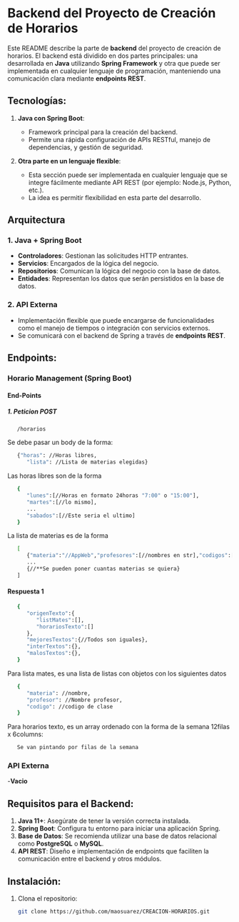 # Backend del Proyecto de Creación de Horarios

Este README describe la parte de **backend** del proyecto de creación de horarios. El backend está dividido en dos partes principales: una desarrollada en **Java** utilizando **Spring Framework** y otra que puede ser implementada en cualquier lenguaje de programación, manteniendo una comunicación clara mediante **endpoints REST**.

## Tecnologías:

1. **Java con Spring Boot**:

   - Framework principal para la creación del backend.
   - Permite una rápida configuración de APIs RESTful, manejo de dependencias, y gestión de seguridad.

2. **Otra parte en un lenguaje flexible**:
   - Esta sección puede ser implementada en cualquier lenguaje que se integre fácilmente mediante API REST (por ejemplo: Node.js, Python, etc.).
   - La idea es permitir flexibilidad en esta parte del desarrollo.

## Arquitectura

### 1. **Java + Spring Boot**

- **Controladores**: Gestionan las solicitudes HTTP entrantes.
- **Servicios**: Encargados de la lógica del negocio.
- **Repositorios**: Comunican la lógica del negocio con la base de datos.
- **Entidades**: Representan los datos que serán persistidos en la base de datos.

### 2. **API Externa**

- Implementación flexible que puede encargarse de funcionalidades como el manejo de tiempos o integración con servicios externos.
- Se comunicará con el backend de Spring a través de **endpoints REST**.

## Endpoints:

### **Horario Management (Spring Boot)**

#### End-Points
##### 1. Peticion POST
```bash
   /horarios
```
Se debe pasar un body de la forma:
```bash
   {"horas": //Horas libres,
      "lista": //Lista de materias elegidas}
 ```
Las horas libres son de la forma
```bash
   {
      "lunes":[//Horas en formato 24horas "7:00" o "15:00"],
      "martes":[//lo mismo],
      ...
      "sabados":[//Este seria el ultimo]
   }
```
La lista de materias es de la forma
```bash
   [
      {"materia":"//AppWeb","profesores":[//nombres en str],"codigos":[//puede ser una lista vacia]},
      ...
      {//**Se pueden poner cuantas materias se quiera}
   ]
   ```
#### Respuesta 1
```bash
   {
      "origenTexto":{
         "listMates":[],
         "horariosTexto":[]
      },
      "mejoresTextos":{//Todos son iguales},
      "interTextos":{},
      "malosTextos":{},
   }
```
Para lista mates, es una lista de listas con objetos con los siguientes datos
```bash
   {
      "materia": //nombre,
      "profesor": //Nombre profesor,
      "codigo": //codigo de clase
   }
```
Para horarios texto, es un array ordenado con la forma de la semana 12filas x 6columns:
```bash
   Se van pintando por filas de la semana
```


### **API Externa**

-**Vacio**

## Requisitos para el Backend:

1. **Java 11+**: Asegúrate de tener la versión correcta instalada.
2. **Spring Boot**: Configura tu entorno para iniciar una aplicación Spring.
3. **Base de Datos**: Se recomienda utilizar una base de datos relacional como **PostgreSQL** o **MySQL**.
4. **API REST**: Diseño e implementación de endpoints que faciliten la comunicación entre el backend y otros módulos.

## Instalación:

1. Clona el repositorio:
   ```bash
   git clone https://github.com/maosuarez/CREACION-HORARIOS.git
   ```

